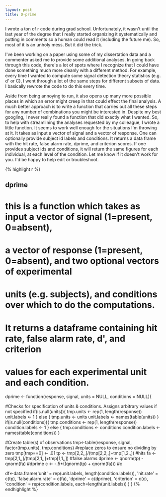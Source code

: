 ```yaml
---
layout: post
title: D-prime
---
```


I wrote a ton of r code during grad school.  Unfortunately, it wasn't until the last year of the degree that I really started organizing it systematically and putting in comments so a human could read it (including the future me).  So, most of it is an unholy mess.  But it did the trick.

I've been working on a paper using some of my dissertation data and a commenter asked me to provide some additional analyses.  In going back through this code, there's a lot of spots where I recognize that I could have done something much more cleanly with a different method.  For example, every time I wanted to compute some signal detection theory statistics (e.g. d' or C), I went through a lot of the same steps for different subsets of data.  I basically rewrote the code to do this every time.  

Aside from being annoying to run, it also opens up many more possible places in which an error might creep in that could effect the final analysis.  A much better approach is to write a function that carries out all these steps for any number of combinations you might be interested in.  Despite my best googling, I never really found a function that did exactly what I wanted.  So, to help with streamlining the analyses requested by my colleague, I wrote a little function.  It seems to work well enough for the situations I'm throwing at it.  It takes as input a vector of signal and a vector of response.  One can optionally provide subject id labels and conditions.  It returns a data frame with the hit rate, false alarm rate, dprime, and criterion scores.  If one provides subject ids and conditions, it will return the same figures for each individual, at each level of the condition.  Let me know if it doesn't work for you.  I'd be happy to help edit or troubleshoot.

{% highlight r %}
## dprime
# this is a function which takes as input a vector of signal (1=present, 0=absent),
# a vector of response (1=present, 0=absent), and two optional vectors of experimental
# units (e.g. subjects), and conditions over which to do the computations.
#
# It returns a dataframe containing hit rate, false alarm rate, d', and criterion 
# values for each experimental unit and each condition.

dprime <- function(response, signal, units = NULL, conditions = NULL){
  
  #Checks for specification of units & conditions.  Assigns arbitrary values if not specified
  if(is.null(units)){
    tmp.units <- rep(1, length(response))
    unit.labels <- 1
  }
  else {
    tmp.units <- units
    unit.labels <- names(table(units))
  }
  if(is.null(conditions)){
    tmp.conditions <- rep(1, length(response))
    condition.labels <- 1
  }
  else {
    tmp.conditions <- conditions
    condition.labels <- names(table(conditions))
  }
  
  #Create table(s) of observations
  tmp<-table(response, signal, factor(tmp.units), tmp.conditions)
  #replace zeros to ensure no dividing by zero
  tmp[tmp==0] <- .01
  tp <- tmp[2,2,,]/(tmp[2,2,,]+tmp[1,2,,]) #hits
  fa <- tmp[2,1,,]/(tmp[2,1,,]+tmp[1,1,,]) #false alarms
  dprime <- qnorm(tp) - qnorm(fa) #dprime
  c <- -.5*((qnorm(tp) + qnorm(fa))) #c
  
  df<-data.frame('unit' = rep(unit.labels, length(condition.labels)),
                 'hit.rate' = c(tp), 
                 'false.alarm.rate' = c(fa), 
                 'dprime' = c(dprime), 
                 'criterion' = c(c), 
                 'condition' = rep(condition.labels, each=length(unit.labels))
  )
}
{% endhighlight %}
